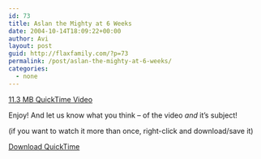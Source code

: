 ```yaml
---
id: 73
title: Aslan the Mighty at 6 Weeks
date: 2004-10-14T18:09:22+00:00
author: Avi
layout: post
guid: http://flaxfamily.com/?p=73
permalink: /post/aslan-the-mighty-at-6-weeks/
categories:
  - none
---
```

[11.3 MB QuickTime Video](http://flaxfamily.com/video/aslan6weeks.mov)

Enjoy! And let us know what you think &#8211; of the video _and_ it&#8217;s subject!

(if you want to watch it more than once, right-click and download/save it)

[Download QuickTime](http://www.apple.com/quicktime/download/)